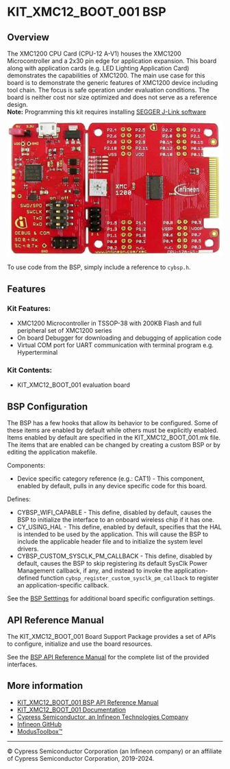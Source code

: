 # KIT_XMC12_BOOT_001 BSP

## Overview

The XMC1200 CPU Card (CPU-12 A-V1) houses the XMC1200 Microcontroller and a 2x30 pin edge for application expansion. This board along with application cards (e.g. LED Lighting Application Card) demonstrates the capabilities of XMC1200. The main use case for this board is to demonstrate the generic features of XMC1200 device including tool chain. The focus is safe operation under evaluation conditions. The board is neither cost nor size optimized and does not serve as a reference design.     
**Note:**
Programming this kit requires installing 
[SEGGER J-Link software](https://www.segger.com/downloads/jlink/#J-LinkSoftwareAndDocumentationPack)

![](docs/html/board.png)

To use code from the BSP, simply include a reference to `cybsp.h`.

## Features

### Kit Features:

* XMC1200 Microcontroller in TSSOP-38 with 200KB Flash and full peripheral set of XMC1200 series
* On board Debugger for downloading and debugging of application code
* Virtual COM port for UART communication with terminal program e.g. Hyperterminal

### Kit Contents:

* KIT_XMC12_BOOT_001 evaluation board

## BSP Configuration

The BSP has a few hooks that allow its behavior to be configured. Some of these items are enabled by default while others must be explicitly enabled. Items enabled by default are specified in the KIT_XMC12_BOOT_001.mk file. The items that are enabled can be changed by creating a custom BSP or by editing the application makefile.

Components:
* Device specific category reference (e.g.: CAT1) - This component, enabled by default, pulls in any device specific code for this board.

Defines:
* CYBSP_WIFI_CAPABLE - This define, disabled by default, causes the BSP to initialize the interface to an onboard wireless chip if it has one.
* CY_USING_HAL - This define, enabled by default, specifies that the HAL is intended to be used by the application. This will cause the BSP to include the applicable header file and to initialize the system level drivers.
* CYBSP_CUSTOM_SYSCLK_PM_CALLBACK - This define, disabled by default, causes the BSP to skip registering its default SysClk Power Management callback, if any, and instead to invoke the application-defined function `cybsp_register_custom_sysclk_pm_callback` to register an application-specific callback.



See the [BSP Setttings][settings] for additional board specific configuration settings.

## API Reference Manual

The KIT_XMC12_BOOT_001 Board Support Package provides a set of APIs to configure, initialize and use the board resources.

See the [BSP API Reference Manual][api] for the complete list of the provided interfaces.

## More information
* [KIT_XMC12_BOOT_001 BSP API Reference Manual][api]
* [KIT_XMC12_BOOT_001 Documentation](https://www.infineon.com/cms/en/product/evaluation-boards/kit_xmc12_boot_001/)
* [Cypress Semiconductor, an Infineon Technologies Company](http://www.cypress.com)
* [Infineon GitHub](https://github.com/infineon)
* [ModusToolbox™](https://www.cypress.com/products/modustoolbox-software-environment)

[api]: https://infineon.github.io/TARGET_KIT_XMC12_BOOT_001/html/modules.html
[settings]: https://infineon.github.io/TARGET_KIT_XMC12_BOOT_001/html/md_bsp_settings.html

---
© Cypress Semiconductor Corporation (an Infineon company) or an affiliate of Cypress Semiconductor Corporation, 2019-2024.